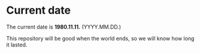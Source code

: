 # Current date

The current date is **1980.11.11.** (YYYY.MM.DD.)

This repository will be good when the world ends, so we will know how long it lasted.